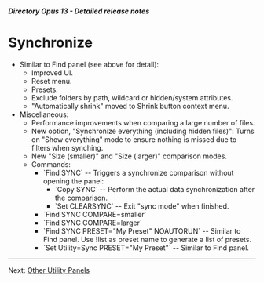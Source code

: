 ##### Directory Opus 13 - Detailed release notes

# Synchronize

- Similar to Find panel (see above for detail):
  - Improved UI.
  - Reset menu.
  - Presets.
  - Exclude folders by path, wildcard or hidden/system attributes.
  - "Automatically shrink" moved to Shrink button context menu.
- Miscellaneous:
  - Performance improvements when comparing a large number of files.
  - New option, "Synchronize everything (including hidden files)": Turns on "Show everything" mode to ensure nothing is missed due to filters when synching.
  - New "Size (smaller)" and "Size (larger)" comparison modes.
  - Commands:
    - \`Find SYNC\` -- Triggers a synchronize comparison without opening the panel:
      - \`Copy SYNC\` -- Perform the actual data synchronization after the comparison.
      - \`Set CLEARSYNC\` -- Exit "sync mode" when finished.
    - \`Find SYNC COMPARE=smaller\`
    - \`Find SYNC COMPARE=larger\`
    - \`Find SYNC PRESET="My Preset" NOAUTORUN\` -- Similar to Find panel. Use !list as preset name to generate a list of presets.
    - \`Set Utility=Sync PRESET="My Preset"\` -- Similar to Find panel.

------------------------------------------------------------------------

Next: [Other Utility Panels](/Manual/release_history/opus13_detailed/other_util.md)
